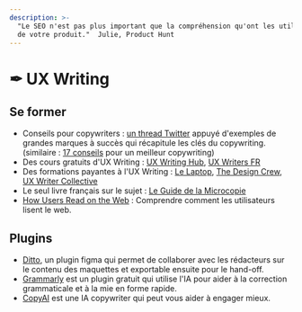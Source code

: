 ```yaml
---
description: >-
  "Le SEO n'est pas plus important que la compréhension qu'ont les utilisateurs
  de votre produit."  Julie, Product Hunt
---
```


# ✒ UX Writing

## Se former

* Conseils pour copywriters : [un thread Twitter](https://twitter.com/GoodMarketingHQ/status/1293909400751505409?ref\_src=twsrc%5Etfw%7Ctwcamp%5Etweetembed%7Ctwterm%5E1293909400751505409%7Ctwgr%5Eshare\_3\&ref\_url=https%3A%2F%2Fmarketingexamples.com%2Fcopywriting%2Fconversational) appuyé d'exemples de grandes marques à succès qui récapitule les clés du copywriting. (similaire : [17 conseils](https://marketingexamples.com/copywriting/tips/) pour un meilleur copywriting)
* Des cours gratuits d'UX Writing : [UX Writing Hub](https://uxwritinghub.com/), [UX Writers FR](https://www.youtube.com/channel/UC7pd-lrPEDSYgadfHxRydzQ)
* Des formations payantes à l'UX Writing : [Le Laptop](https://www.lelaptop.com/formation/ux-writing/), [The Design Crew](https://www.thedesigncrew.co/masterclass-details/masterclass-ux-writing), [UX Writer Collective](https://uxwriterscollective.com/)
* Le seul livre français sur le sujet : [Le Guide de la Microcopie](https://www.dunod.com/ux-writing-guide-microcopie)
* [How Users Read on the Web](https://www.nngroup.com/articles/how-users-read-on-the-web/) : Comprendre comment les utilisateurs lisent le web.

## Plugins

* [Ditto](https://www.figma.com/community/plugin/798826066406007173/%E2%9C%8D%EF%B8%8F-Ditto-|-collaborate-on-copy), un plugin figma qui permet de collaborer avec les rédacteurs sur le contenu des maquettes et exportable ensuite pour le hand-off.
* [Grammarly](https://www.grammarly.com/?affiliateNetwork=ho\&affiliateID=67363) est un plugin gratuit qui utilise l'IA pour aider à la correction grammaticale et à la mie en forme rapide.
* [CopyAI](https://www.copy.ai/) est une IA copywriter qui peut vous aider à engager mieux.

